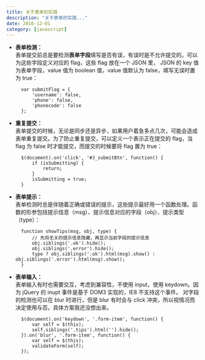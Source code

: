 ```yaml
---
title: 关于表单的实践
description: "关于表单的实践..."
date: 2016-12-01
category: [javascript]
---
```


* **表单检测：**  
    表单提交前总是要检测**表单字段**填写是否有误，有误时是不允许提交的。可以为这些字段定义对应的 flag，这些 flag 放在一个 JSON 里， JSON 的 key 值为表单字段，value 值为 boolean 值，value 值默认为 false，填写无误时置为 true：

        var submitFlag = {
            'username': false,
            'phone': false,
            'phonecode': false
        };

* **重复提交：**  
    表单提交的时候，无论是同步还是异步，如果用户着急多点几次，可能会造成表单重复提交。为了防止重复提交，可以定义一个表示正在提交的 flag，当 flag 为 false 时才能提交，而提交的时候要将 flag 置为 true：

        $(document).on('click', '#J_submitBtn', function() {
            if (isSubmitting) {
                return;
            }
            isSubmitting = true;
        }

* **表单提示：**  
    表单检测时总是伴随着正确或错误的提示，这些提示最好用一个函数处理。函数的形参包括提示信息（msg）、提示信息对应的字段（obj）、提示类型（type）：

        function showTips(msg, obj, type) {
            // 先将无关的提示信息隐藏，再显示当前字段的提示信息
            obj.siblings('.ok').hide();
            obj.siblings('.error').hide();
            type ? obj.siblings('.ok').html(msg).show() : obj.siblings('.error').html(msg).show();
        }

* **表单输入：**  
    表单输入有时也需要交互，考虑到兼容性，不使用 input，使用 keydown。因为 jQuery 的 inupt 事件是基于 DOM3 实现的，IE8 不支持这个事件。
    对字段的检测也可以在 blur 时进行，但是 blur 有时会与 click 冲突，所以视情况而决定使用与否。具体方案我还没想出来。

        $(document).on('keydown', '.form-item', function() {
            var self = $(this);
            self.siblings('.tips').html('').hide();
        }).on('blur', '.form-item', function() {
            var self = $(this);
            validateForm(self);
        });
